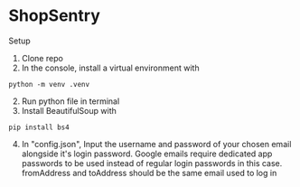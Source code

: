# ShopSentry
Setup
1. Clone repo
2. In the console, install a virtual environment with
```
python -m venv .venv
```
2. Run python file in terminal
3. Install BeautifulSoup with
```
pip install bs4
```
4. In "config.json", Input the username and password of your chosen email alongside it's login password. Google emails require dedicated app passwords to be used instead of regular login passwords in this case. fromAddress and toAddress should be the same email used to log in

